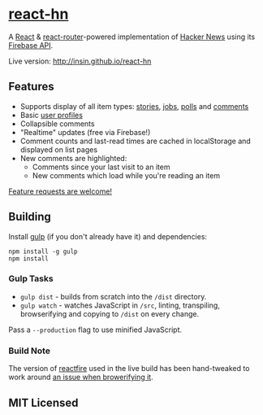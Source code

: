 # [react-hn](http://insin.github.io/react-hn)

A [React](http://facebook.github.io/react) &
[react-router](https://github.com/rackt/react-router)-powered implementation of
[Hacker News](https://news.ycombinator.com) using its
[Firebase API](https://github.com/HackerNews/API).

Live version: http://insin.github.io/react-hn

## Features

* Supports display of all item types:
  [stories](http://insin.github.io/react-hn/#/story/8863),
  [jobs](http://insin.github.io/react-hn/#/job/8426937),
  [polls](http://insin.github.io/react-hn/#/poll/126809) and
  [comments](http://insin.github.io/react-hn/#/comment/8054455)
* Basic [user profiles](http://insin.github.io/react-hn/#/user/patio11)
* Collapsible comments
* "Realtime" updates (free via Firebase!)
* Comment counts and last-read times are cached in localStorage and displayed on
  list pages
* New comments are highlighted:
  * Comments since your last visit to an item
  * New comments which load while you're reading an item

[Feature requests are welcome!](https://github.com/insin/react-hn/issues/new)

## Building

Install [gulp](https://github.com/gulpjs/gulp/) (if you don't already have it)
and dependencies:

```
npm install -g gulp
npm install
```

### Gulp Tasks

* `gulp dist` - builds from scratch into the `/dist` directory.
* `gulp watch` - watches JavaScript in `/src`, linting, transpiling, browserifying
  and copying to `/dist` on every change.

Pass a `--production` flag to use minified JavaScript.

### Build Note

The version of [reactfire](https://github.com/firebase/reactfire) used in the
live build has been hand-tweaked to work around
[an issue when browerifying it](https://github.com/firebase/reactfire/pull/17).

## MIT Licensed